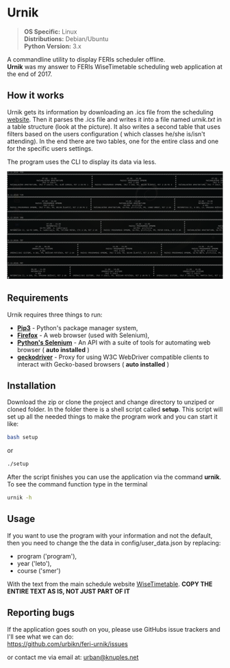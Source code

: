 Urnik
============

> **OS Specific:** Linux  
> **Distributions:** Debian/Ubuntu  
> **Python Version:** 3.x  

A commandline utility to display FERIs scheduler offline.  
**Urnik** was my answer to FERIs WiseTimetable scheduling web application at the end of 2017.

## How it works ##

Urnik gets its information by downloading an .ics file from the scheduling [website](https://wise-tt.com/wtt_um_feri/). Then it parses the .ics file and writes it into a file named _urnik.txt_ in a table structure (look at the picture).  It also writes a second table that uses filters based on the users configuration ( which classes he/she is/isn't attending). In the end there are two tables, one for the entire class and one for the specific users settings.

The program uses the CLI to display its data via less.

![image of urnik in CLI](img/urnik.png "urnik showing general schedule for entire week")

## Requirements ##

Urnik requires three things to run:

 - [**Pip3**](https://pip.pypa.io/en/stable/quickstart/) - Python's package manager system,
 - [**Firefox**]() - A web browser (used with Selenium),
 - [**Python's Selenium**](https://selenium-python.readthedocs.io/) - An API with a suite of tools for automating web browser ( **auto installed** )
  - [**geckodriver**](https://github.com/mozilla/geckodriver) - Proxy for using W3C WebDriver compatible clients to interact with Gecko-based browsers ( **auto installed** )

## Installation ##

Download the zip or clone the project and change directory to unziped or cloned folder.
In the folder there is a shell script called **setup**. This script will set up all the needed things to make the program work and you can start it like:
``` bash
bash setup
```
or
``` bash
./setup
```
After the script finishes you can use the application via the command **urnik**. To see the command function type in the terminal
``` bash
urnik -h
```

## Usage ##

If you want to use the program with your information and not the default, then you need to change the the data in config/user_data.json by replacing:
- program ('program'),
- year ('leto'),
- course ('smer')

With the text from the main schedule website [WiseTimetable](https://wise-tt.com/wtt_um_feri/). **COPY THE ENTIRE TEXT AS IS, NOT JUST PART OF IT**
 

## Reporting bugs ##
If the application goes south on you, please use GitHubs issue trackers and I'll see what we can do:  
https://github.com/urbikn/feri-urnik/issues

or contact me via email at: urban@knuples.net
